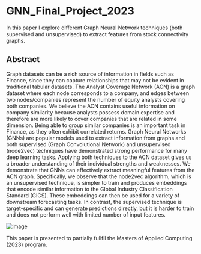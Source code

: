 # GNN_Final_Project_2023
In this paper I explore different Graph Neural Network techniques (both supervised and unsupervised) to extract features from stock connectivity graphs. 

## Abstract 
Graph datasets can be a rich source of information in fields such as Finance, since they can capture relationships that may not be evident in traditional tabular datasets. The Analyst Coverage Network (ACN) is a graph dataset where each node corresponds to a company, and edges between two nodes/companies represent the number of equity analysts covering both companies. We believe the ACN contains useful information on company similarity because analysts possess domain expertise and therefore are more likely to cover companies that are related in some dimension. Being able to group similar companies is an important task in Finance, as they often exhibit correlated returns. Graph Neural Networks (GNNs) are popular models used to extract information from graphs and both supervised (Graph Convolutional Network) and unsupervised (node2vec) techniques have demonstrated strong performance for many deep learning tasks. Applying both techniques to the ACN dataset gives us a broader understanding of their individual strengths and weaknesses. We demonstrate that GNNs can effectively extract meaningful features from the ACN graph. Specifically, we observe that the node2vec algorithm, which is an unsupervised technique, is simpler to train and produces embeddings that encode similar information to the Global Industry Classification Standard (GICS). These embeddings can then be used for a variety of downstream forecasting tasks. In contrast, the supervised technique is target-specific and can generate predictions directly, but it is harder to train and does not perform well with limited number of input features. 
 
![image](https://github.com/AlisaYang07/GNN_Final_Project_2023/assets/61921004/6513a2c1-719f-48a4-baa2-5cf102cf14f2)

This paper is presented to partially fullfil the Masters of Applied Computing (2023) program.
